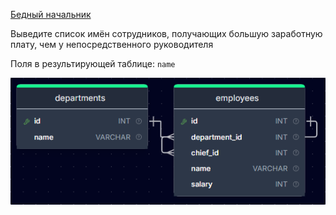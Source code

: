 [Бедный начальник](https://solvit.space/coding/2940)

Выведите список имён сотрудников, получающих большую заработную плату, чем у непосредственного руководителя

Поля в результирующей таблице: `name`

![db](./res/db_schema.png)